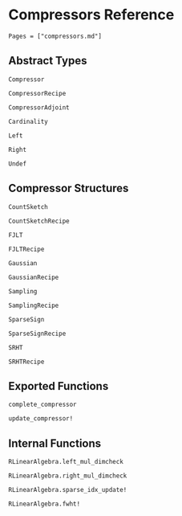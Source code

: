 # Compressors Reference
```@contents
Pages = ["compressors.md"]
```

## Abstract Types
```@docs
Compressor

CompressorRecipe

CompressorAdjoint

Cardinality

Left

Right

Undef
```

## Compressor Structures
```@docs
CountSketch

CountSketchRecipe

FJLT

FJLTRecipe

Gaussian

GaussianRecipe

Sampling

SamplingRecipe

SparseSign

SparseSignRecipe

SRHT 

SRHTRecipe
```

## Exported  Functions
```@docs
complete_compressor

update_compressor!
```

## Internal Functions
```@docs
RLinearAlgebra.left_mul_dimcheck

RLinearAlgebra.right_mul_dimcheck

RLinearAlgebra.sparse_idx_update!

RLinearAlgebra.fwht!
```
